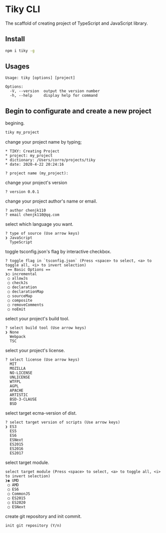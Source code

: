 # Tiky CLI
The scaffold of creating project of TypeScript and JavaScript library.

## Install

```bash
npm i tiky -g
```

## Usages
```
Usage: tiky [options] [project]

Options:
  -V, --version  output the version number
  -h, --help     display help for command
```

## Begin to configurate and create a new project 

begining.

```bash
tiky my_project
```

change your project name by typing;
```
* TIKY: Creating Project
* project: my_project
* dictionary: /Users/corro/projects/tiky
* date: 2020-4-22 20:24:16

? project name (my_project): 
```

change your project's version
```
? version 0.0.1
```

change your project author's name or email.
```
? author chenjk110
? email chenjk110@qq.com
```

select which language you want.
```
? type of source (Use arrow keys)
❯ JavaScript 
  TypeScript 
```

toggle tsconfig.json's flag by interactive checkbox.
```
? toggle flag in `tsconfig.json` (Press <space> to select, <a> to toggle all, <i> to invert selection)
 == Basic Options ==
❯◯ incremental
 ◯ allowJs
 ◯ checkJs
 ◯ declaration
 ◯ declarationMap
 ◯ sourceMap
 ◯ composite
 ◯ removeComments
 ◯ noEmit
```

select your project's build tool.
```
? select build tool (Use arrow keys)
❯ None 
  Webpack 
  TSC 
```

select your project's license.
```
? select license (Use arrow keys)
  MIT 
  MOZILLA 
  NO-LICENSE 
  UNLICENSE 
  WTFPL 
  AGPL 
  APACHE 
  ARTISTIC 
  BSD-3-CLAUSE 
  BSD 
```

select target ecma-version of dist.
```
? select target version of scripts (Use arrow keys)
❯ ES3 
  ES5 
  ES6 
  ESNext 
  ES2015 
  ES2016 
  ES2017 
```


select target module.
```
select target module (Press <space> to select, <a> to toggle all, <i> to invert selection)
❯◉ UMD
 ◯ AMD
 ◯ ES6
 ◯ CommonJS
 ◯ ES2015
 ◯ ES2020
 ◯ ESNext
```

create git repository and init commit.
```
init git repository (Y/n) 
```